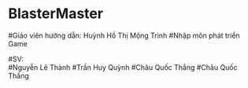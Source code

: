 # BlasterMaster

#Giáo viên hướng dẫn: Huỳnh Hồ Thị Mộng Trinh
#Nhập môn phát triển Game

#SV:	
	#Nguyễn Lê Thành
	#Trần Huy Quỳnh	
	#Châu Quốc Thắng
	#Châu Quốc Thắng
	
	



